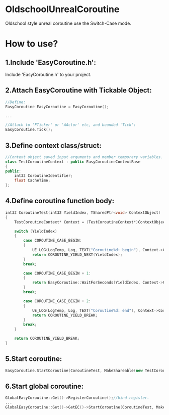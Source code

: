 # OldschoolUnrealCoroutine
Oldschool style unreal coroutine use the Switch-Case mode.

# How to use?

## 1.Include 'EasyCoroutine.h':

Include 'EasyCoroutine.h' to your project.




## 2.Attach EasyCoroutine with Tickable Object:
``` c++
//Define:
EasyCoroutine EasyCoroutine = EasyCoroutine();

...

//Attach to 'FTicker' or 'AActor' etc, and bounded 'Tick':
EasyCoroutine.Tick();
```




## 3.Define context class/struct:
``` c++
//Context object saved input arguments and member temporary variables.
class TestCoroutineContext : public EasyCoroutineContextBase
{
public:
    int32 CoroutineIdentifier;
    float CacheTime;
};
```




## 4.Define coroutine function body:
``` c++
int32 CoroutineTest(int32 YieldIndex, TSharedPtr<void> ContextObject)
{
    TestCoroutineContext* Context = (TestCoroutineContext*)ContextObject.Get();

    switch (YieldIndex)
    {
        case COROUTINE_CASE_BEGIN:
        {
            UE_LOG(LogTemp, Log, TEXT("Coroutine%d: begin"), Context->CoroutineIdentifier);
            return COROUTINE_YIELD_NEXT(YieldIndex);
        }
        break;

        case COROUTINE_CASE_BEGIN + 1:
        {
            return EasyCoroutine::WaitForSeconds(YieldIndex, Context->CacheTime, 1.0);
        }
        break;

        case COROUTINE_CASE_BEGIN + 2:
        {
            UE_LOG(LogTemp, Log, TEXT("Coroutine%d: end"), Context->CoroutineIdentifier);
            return COROUTINE_YIELD_BREAK;
        }
        break;
    }

    return COROUTINE_YIELD_BREAK;
}
```




## 5.Start coroutine:
``` c++
EasyCoroutine.StartCoroutine(CoroutineTest, MakeShareable(new TestCoroutineContext()));//invoke, like the unity.
```

## 6.Start global coroutine:
``` c++
GlobalEasyCoroutine::Get()->RegisterCoroutine();//bind register.
...
GlobalEasyCoroutine::Get()->GetEC()->StartCoroutine(CoroutineTest, MakeShareable(new EasyCoroutineContextBase()));
```
